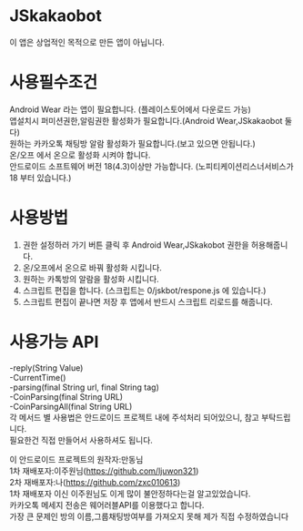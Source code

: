 # JSkakaobot

이 앱은 상업적인 목적으로 만든 앱이 아닙니다.

# 사용필수조건

Android Wear 라는 앱이 필요합니다. (플레이스토어에서 다운로드 가능)  
앱설치시 퍼미션권한,알림권한 활성화가 필요합니다.(Android Wear,JSkakaobot 둘다)  
원하는 카카오톡 채팅방 알람 활성화가 필요합니다.(보고 있으면 안됩니다.)  
온/오프 에서 온으로 활성화 시켜야 합니다.  
안드로이드 소프트웨어 버전 18(4.3)이상만 가능합니다. (노피티케이션리스너서비스가 18 부터 있습니다.)

# 사용방법

1. 권한 설정하러 가기 버튼 클릭 후 Android Wear,JSkakobot 권한을 허용해줍니다.
2. 온/오프에서 온으로 바꿔 활성화 시킵니다.
3. 원하는 카톡방의 알람을 활성화 시킵니다.
4. 스크립트 편집을 합니다. (스크립트는 0/jskbot/respone.js 에 있습니다.)
5. 스크립트 편집이 끝나면 저장 후 앱에서 반드시 스크립트 리로드를 해줍니다.

# 사용가능 API

-reply(String Value)  
-CurrentTime()  
-parsing(final String url, final String tag)  
-CoinParsing(final String URL)  
-CoinParsingAll(final String URL)  
각 메서드 별 사용법은 안드로이드 프로젝트 내에 주석처리 되어있으니, 참고 부탁드립니다.  
필요한건 직접 만들어서 사용하셔도 됩니다.

이 안드로이드 프로젝트의 원작자:만동님  
1차 재배포자:이주원님(https://github.com/ljuwon321)  
2차 재배포자:나(https://github.com/zxc010613)  
1차 재배포자 이신 이주원님도 이게 많이 불안정하다는걸 알고있었습니다.  
카카오톡 메세지 전송은 웨어러블API를 이용했다고 합니다.  
가장 큰 문제인 방의 이름,그룹채팅방여부를 가져오지 못해 제가 직접 수정하였습니다
